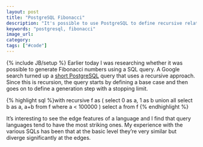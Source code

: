 ```yaml
---
layout: post
title: "PostgreSQL Fibonacci"
description: "It's possible to use PostgreSQL to define recursive relationships. In this case we define a Fibonacci number generator using a PostgreSQL query."
keywords: "postgresql, fibonacci"
image_url:
category:
tags: ["#code"]
---
```

{% include JB/setup %}
Earlier today I was researching whether it was possible to generate Fibonacci numbers using a SQL query. A Google search turned up a <a href="http://pgsql.inb4.se/2009/march/fibonacci-sequence-using-with-recursive.html" target="_blank">short PostgreSQL</a> query that uses a recursive approach. Since this is recursion, the query starts by defining a base case and then goes on to define a generation step with a stopping limit.

{% highlight sql %}with recursive f as (
    select 0 as a, 1 as b
    union all
    select b as a, a+b from f where a < 100000
) select a from f
{% endhighlight %}

It’s interesting to see the edge features of a language and I find that query languages tend to have the most striking ones. My experience with the various SQLs has been that at the basic level they’re very similar but diverge significantly at the edges.